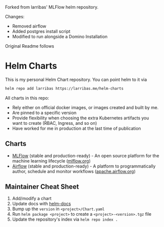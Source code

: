 Forked from larribas' MLFlow helm repository. 

Changes:
- Removed airflow
- Added postgres install script
- Modified to run alongside a Domino Installation 

Original Readme follows
# Helm Charts

This is my personal Helm Chart repository. You can point helm to it via

```bash
helm repo add larribas https://larribas.me/helm-charts
```

All charts in this repo:
- Rely either on official docker images, or images created and built by me.
- Are pinned to a specific version
- Provide flexibility when choosing the extra Kubernetes artifacts you want to create (RBAC, Ingress, and so on)
- Have worked for me in production at the last time of publication



## Charts

- [MLFlow](mlflow/README.md) (stable and production-ready) - An open source platform for the machine learning lifecycle ([mlflow.org](https://mlflow.org/))
- [Airflow](airflow/README.md) (stable and production-ready) - A platform to programmatically author, schedule and monitor workflows ([apache.airflow.org](https://airflow.apache.org/))


## Maintainer Cheat Sheet

1. Add/modify a chart
1. Update docs with [helm-docs](https://github.com/norwoodj/helm-docs)
1. Bump up the `version` in `<project>/Chart.yaml`
1. Run `helm package <project>` to create a `<project>-<version>.tgz` file
1. Update the repository's index via `helm repo index .`

